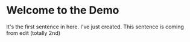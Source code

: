 # Welcome to the Demo

It's the first sentence in here. I've just created.
This sentence is coming from edit (totally 2nd)

